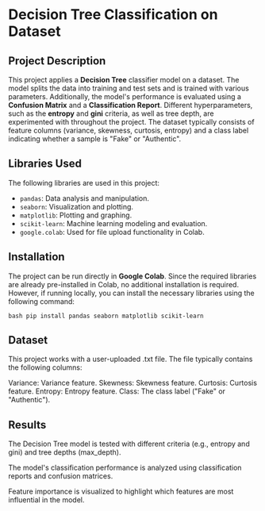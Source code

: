 # Decision Tree Classification on Dataset

## Project Description
This project applies a **Decision Tree** classifier model on a dataset. The model splits the data into training and test sets and is trained with various parameters. Additionally, the model's performance is evaluated using a **Confusion Matrix** and a **Classification Report**. Different hyperparameters, such as the **entropy** and **gini** criteria, as well as tree depth, are experimented with throughout the project. The dataset typically consists of feature columns (variance, skewness, curtosis, entropy) and a class label indicating whether a sample is "Fake" or "Authentic".

## Libraries Used
The following libraries are used in this project:

- `pandas`: Data analysis and manipulation.
- `seaborn`: Visualization and plotting.
- `matplotlib`: Plotting and graphing.
- `scikit-learn`: Machine learning modeling and evaluation.
- `google.colab`: Used for file upload functionality in Colab.

## Installation
The project can be run directly in **Google Colab**. Since the required libraries are already pre-installed in Colab, no additional installation is required. However, if running locally, you can install the necessary libraries using the following command:

`bash
pip install pandas seaborn matplotlib scikit-learn`

## Dataset
This project works with a user-uploaded .txt file. The file typically contains the following columns:

Variance: Variance feature.
Skewness: Skewness feature.
Curtosis: Curtosis feature.
Entropy: Entropy feature.
Class: The class label ("Fake" or "Authentic").

## Results
The Decision Tree model is tested with different criteria (e.g., entropy and gini) and tree depths (max_depth).

The model's classification performance is analyzed using classification reports and confusion matrices.

Feature importance is visualized to highlight which features are most influential in the model.
